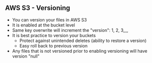 ## AWS S3 - Versioning

- You can version your files in AWS S3
- It is enabled at the bucket level
- Same key overwrite will increment the "version": 1, 2, 3,,,,
- It is best practice to version your buckets
  - Protect against unintended deletes (ability to restore a version)
  - Easy roll back to previous version
- Any files that is not versioned prior to enabling versioning will have version "null"
